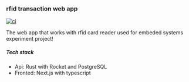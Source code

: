 
### rfid transaction web app

[![ci](https://github.com/makuzaverite/rfid_transaction/actions/workflows/ci.yml/badge.svg)](https://github.com/makuzaverite/rfid_transaction/actions/workflows/ci.yml)


The web app that works with rfid card reader used for embeded systems experiment project!


##### Tech stack

- Api: Rust with Rocket and PostgreSQL
- Fronted: Next.js with typescript

